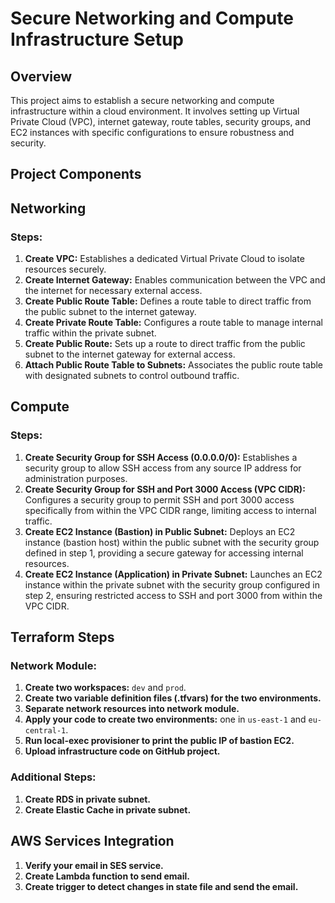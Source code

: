 # Secure Networking and Compute Infrastructure Setup

## Overview
This project aims to establish a secure networking and compute infrastructure within a cloud environment. It involves setting up Virtual Private Cloud (VPC), internet gateway, route tables, security groups, and EC2 instances with specific configurations to ensure robustness and security.

## Project Components
## Networking

### Steps:

1. **Create VPC:** Establishes a dedicated Virtual Private Cloud to isolate resources securely.
2. **Create Internet Gateway:** Enables communication between the VPC and the internet for necessary external access.
3. **Create Public Route Table:** Defines a route table to direct traffic from the public subnet to the internet gateway.
4. **Create Private Route Table:** Configures a route table to manage internal traffic within the private subnet.
5. **Create Public Route:** Sets up a route to direct traffic from the public subnet to the internet gateway for external access.
6. **Attach Public Route Table to Subnets:** Associates the public route table with designated subnets to control outbound traffic.

## Compute

### Steps:

1. **Create Security Group for SSH Access (0.0.0.0/0):** Establishes a security group to allow SSH access from any source IP address for administration purposes.
2. **Create Security Group for SSH and Port 3000 Access (VPC CIDR):** Configures a security group to permit SSH and port 3000 access specifically from within the VPC CIDR range, limiting access to internal traffic.
3. **Create EC2 Instance (Bastion) in Public Subnet:** Deploys an EC2 instance (bastion host) within the public subnet with the security group defined in step 1, providing a secure gateway for accessing internal resources.
4. **Create EC2 Instance (Application) in Private Subnet:** Launches an EC2 instance within the private subnet with the security group configured in step 2, ensuring restricted access to SSH and port 3000 from within the VPC CIDR.

## Terraform Steps

### Network Module:

1. **Create two workspaces:** `dev` and `prod`.
2. **Create two variable definition files (.tfvars) for the two environments.**
3. **Separate network resources into network module.**
4. **Apply your code to create two environments:** one in `us-east-1` and `eu-central-1`.
5. **Run local-exec provisioner to print the public IP of bastion EC2.**
6. **Upload infrastructure code on GitHub project.**

### Additional Steps:

1. **Create RDS in private subnet.**
2. **Create Elastic Cache in private subnet.**

## AWS Services Integration

1. **Verify your email in SES service.**
2. **Create Lambda function to send email.**
3. **Create trigger to detect changes in state file and send the email.**
